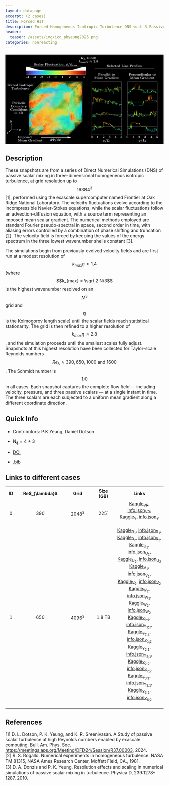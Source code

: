 ```yaml
---
layout: datapage
excerpt: (2 cases)
title: Forced HIT
description: Forced Homogeneous Isotropic Turbulence DNS with 3 Passive Scalars
header:
  teaser: /assets/img/ico_pkyeung2025.png
categories: nonreacting
---
```

<div style="text-align: center;">
    <img src="./assets/img/pkyeung2025.png" alt="Image 1" style="max-width: 100%;">
</div>

## Description
These snapshots are from a series of Direct Numerical Simulations (DNS) of passive scalar mixing in three-dimensional homogeneous isotropic turbulence, at grid resolution up to $$16384^3$$ [1], performed using the exascale supercomputer named Frontier at Oak Ridge National Laboratory. The velocity fluctuations evolve according to the incompressible Navier-Stokes equations, while the scalar fluctuations follow an advection-diﬀusion equation, with a source term representing an imposed mean scalar gradient. The numerical methods employed are standard Fourier pseudo-spectral in space, second order in time, with aliasing errors controlled by a combination of phase shifting and truncation [2]. The velocity field is forced by keeping the values of the energy spectrum in the three lowest wavenumber shells constant [3].

The simulations begin from previously evolved velocity fields and are first run at a modest resolution of $$k_{max}\eta  \approx 1.4$$ (where $$k_{max} = \sqrt 2 N/3$$ is the highest wavenumber resolved on an $$N^3$$ grid and $$\eta$$ is the Kolmogorov length scale) until the scalar fields reach statistical stationarity. The grid is then
refined to a higher resolution of $$k_{max} η \approx 2.8$$, and the simulation proceeds until the smallest scales fully adjust. Snapshots at this highest resolution have been collected for Taylor-scale Reynolds
numbers $$Re_\lambda \approx 390, 650, 1000 \text{ and } 1600$$. The Schmidt number is $$1.0$$ in all cases. Each snapshot captures the complete flow field — including velocity, pressure, and three passive
scalars — at a single instant in time. The three scalars are each subjected to a uniform mean gradient along a diﬀerent coordinate direction.


## Quick Info
* Contributors: P.K Yeung, Daniel Dotson
* N<sub>&#632;</sub> = 4 + 3

* <a href="TBD">DOI</a>
* <a href="./assets/bib/pkyeung2024.bib">.bib</a>

## Links to different cases

<script src="./assets/js/table.js"></script>

<table align="center">
    <tr class="header">
    <th style="width:2%;">ID</th>
    <th style="width:8%;">Re$_{\lambda}$</th>
      <!-- <th style="width:60%;">TPY</th> -->
    <th style="width:8%;">Grid</th>
    <th style="width:8%;">Size (GB)</th>
      <!-- <th style="width:60%;">Article</th> -->
    <th style="width:16%;">Links</th>
    </tr>
    <tr>       
        <td align="center"> 0 </td>
        <td align="center">390</td>
        <td align="center">2048<sup>3</sup></td>
        <td align="center">225`</td>
        <td align="center">
        <div>
        <a href="https://www.kaggle.com/datasets/blastnet/forcedhit-dns-re390-vp">Kaggle<sub>VP</sub></a>, <a href="./assets/json/pkyeung2025/forcedhit-dns-re390-scalar-info.json">info.json<sub>VP</sub></a>,
        </div>
        <div>
        <a href="https://www.kaggle.com/datasets/blastnet/forcedhit-dns-re390-scalar">Kaggle<sub>Y</sub></a>, <a href="./assets/json/pkyeung2025/forcedhit-dns-re390-scalar-info.json">info.json<sub>Y</sub></a>
        </div>
        <BR>
        </td>
    </tr>
    <tr>       
        <td align="center"> 1 </td>
        <td align="center">650</td>
        <td align="center">4096<sup>3</sup></td>
        <td align="center">1.8 TB</td>
        <td align="center">
        <div>
        <a href="https://www.kaggle.com/datasets/blastnet/forcedhit-dns-re650-p1">Kaggle<sub>P<sub>1</sub></sub></a>, <a href="./assets/json/pkyeung2025/forcedhit-dns-re650-p1-info.json">info.json<sub>P<sub>1</sub></sub></a>,
        </div>
        <div>
        <a href="https://www.kaggle.com/datasets/blastnet/forcedhit-dns-re650-p2">Kaggle<sub>P<sub>2</sub></sub></a>, <a href="./assets/json/pkyeung2025/forcedhit-dns-re650-p2-info.json">info.json<sub>P<sub>2</sub></sub></a>,
        </div>
        <div>
        <a href="https://www.kaggle.com/datasets/blastnet/forcedhit-dns-re650-u1">Kaggle<sub>U<sub>1</sub></sub></a>, <a href="./assets/json/pkyeung2025/forcedhit-dns-re650-u1-info.json">info.json<sub>U<sub>1</sub></sub></a>,
        </div>
        <div>
        <a href="https://www.kaggle.com/datasets/blastnet/forcedhit-dns-re650-U2">Kaggle<sub>U<sub>2</sub></sub></a>, <a href="./assets/json/pkyeung2025/forcedhit-dns-re650-u2-info.json">info.json<sub>U<sub>2</sub></sub></a>
        </div>
        <div>
        <a href="https://www.kaggle.com/datasets/blastnet/forcedhit-dns-re650-v1">Kaggle<sub>V<sub>1</sub></sub></a>, <a href="./assets/json/pkyeung2025/forcedhit-dns-re650-v1-info.json">info.json<sub>V<sub>1</sub></sub></a>,
        </div>
        <div>
        <a href="https://www.kaggle.com/datasets/blastnet/forcedhit-dns-re650-p2">Kaggle<sub>V<sub>2</sub></sub></a>, <a href="./assets/json/pkyeung2025/forcedhit-dns-re650-v2-info.json">info.json<sub>V<sub>2</sub></sub></a>
        </div>
        <div>
        <a href="https://www.kaggle.com/datasets/blastnet/forcedhit-dns-re650-w1">Kaggle<sub>W<sub>1</sub></sub></a>, <a href="./assets/json/pkyeung2025/forcedhit-dns-re650-w1-info.json">info.json<sub>W<sub>1</sub></sub></a>,
        </div>
        <div>
        <a href="https://www.kaggle.com/datasets/blastnet/forcedhit-dns-re650-w2">Kaggle<sub>W<sub>2</sub></sub></a>, <a href="./assets/json/pkyeung2025/forcedhit-dns-re650-w2-info.json">info.json<sub>W<sub>2</sub></sub></a>
        </div>
        <div>
        <a href="https://www.kaggle.com/datasets/blastnet/forcedhit-dns-re650-y11">Kaggle<sub>Y<sub>1,1</sub></sub></a>, <a href="./assets/json/pkyeung2025/forcedhit-dns-re650-y11-info.json">info.json<sub>Y<sub>1,1</sub></sub></a>,
        </div>
        <div>
        <a href="https://www.kaggle.com/datasets/blastnet/forcedhit-dns-re650-Y12">Kaggle<sub>Y<sub>1,2</sub></sub></a>, <a href="./assets/json/pkyeung2025/forcedhit-dns-re650-Y12-info.json">info.json<sub>Y<sub>1,2</sub></sub></a>
        </div>
        <div>
        <a href="https://www.kaggle.com/datasets/blastnet/forcedhit-dns-re650-y21">Kaggle<sub>Y<sub>2,1</sub></sub></a>, <a href="./assets/json/pkyeung2025/forcedhit-dns-re650-y21-info.json">info.json<sub>Y<sub>2,1</sub></sub></a>,
        </div>
        <div>
        <a href="https://www.kaggle.com/datasets/blastnet/forcedhit-dns-re650-Y22">Kaggle<sub>Y<sub>2,2</sub></sub></a>, <a href="./assets/json/pkyeung2025/forcedhit-dns-re650-Y22-info.json">info.json<sub>Y<sub>2,2</sub></sub></a>
        </div>
        <div>
        <a href="https://www.kaggle.com/datasets/blastnet/forcedhit-dns-re650-y31">Kaggle<sub>Y<sub>3,1</sub></sub></a>, <a href="./assets/json/pkyeung2025/forcedhit-dns-re650-y31-info.json">info.json<sub>Y<sub>3,1</sub></sub></a>,
        </div>
        <div>
        <a href="https://www.kaggle.com/datasets/blastnet/forcedhit-dns-re650-Y32">Kaggle<sub>Y<sub>3,2</sub></sub></a>, <a href="./assets/json/pkyeung2025/forcedhit-dns-re650-Y32-info.json">info.json<sub>Y<sub>3,2</sub></sub></a>
        </div>
        <BR>
        </td>
    </tr>
</table>

## References
[1] D. L. Dotson, P. K. Yeung, and K. R. Sreenivasan. A Study of passive scalar turbulence at high Reynolds numbers enabled by exascale computing. Bull. Am. Phys. Soc.
https://meetings.aps.org/Meeting/DFD24/Session/R37.00003, 2024.  
[2] R. S. Rogallo. Numerical experiments in homogeneous turbulence. NASA TM 81315, NASA Ames Research Center, Moﬀett Field, CA., 1981.  
[3] D. A. Donzis and P. K. Yeung. Resolution eﬀects and scaling in numerical simulations of passive
scalar mixing in turbulence. Physica D, 239:1278–1287, 2010. 